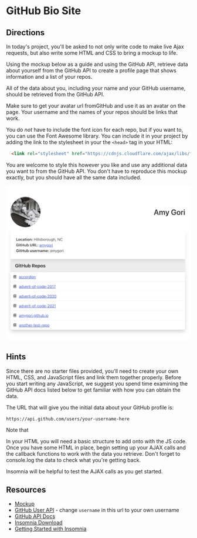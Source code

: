 # GitHub Bio Site

## Directions

In today's project, you'll be asked to not only write code to make live Ajax requests, but also write some HTML and CSS to bring a mockup to life.

Using the mockup below as a guide and using the GitHub API, retrieve data about yourself from the GitHub API to create a profile page that shows information and a list of your repos.

All of the data about you, including your name and your GitHub username, should be retrieved from the GitHub API.

Make sure to get your avatar url fromGitHub and use it as an avatar on the page. Your username and the names of your repos should be links that work.

You do _not_ have to include the font icon for each repo, but if you want to, you can use the Font Awesome library. You can include it in your project by adding the link to the stylesheet in your the `<head>` tag in your HTML:

```html
  <link rel="stylesheet" href="https://cdnjs.cloudflare.com/ajax/libs/font-awesome/6.0.0/css/all.min.css" />
```

You are welcome to style this however you like and use any additional data you want to from the GitHub API. You don't have to reproduce this mockup exactly, but you should have all the same data included.

![mockup.png](mockup.png)

## Hints

Since there are no starter files provided, you'll need to create your own HTML, CSS, and JavaScript files and link them together properly. Before you start writing any JavaScript, we suggest you spend time examining the GitHub API docs listed below to get familiar with how you can obtain the data.

The URL that will give you the initial data about your GitHub profile is:

```http
https://api.github.com/users/your-username-here
```
Note that

In your HTML you will need a basic structure to add onto with the JS code. Once you have some HTML in place, begin setting up your AJAX calls and the callback functions to work with the data you retrieve. Don't forget to console.log the data to check what you're getting back.

Insomnia will be helpful to test the AJAX calls as you get started.

## Resources

- [Mockup](mockup.png)
- [GitHub User API](https://api.github.com/users/username) - change `username` in this url to your own username
- [GitHub API Docs](https://docs.github.com/en/rest)
- [Insomnia Download](https://insomnia.rest/download)
- [Getting Started with Insomnia](https://support.insomnia.rest/article/11-getting-started)
